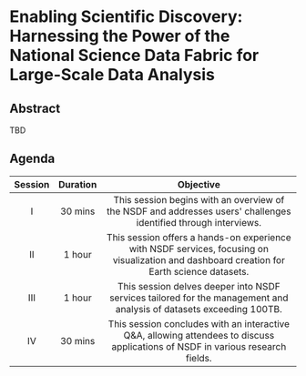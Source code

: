 # Enabling Scientific Discovery: Harnessing the Power of the National Science Data Fabric for Large-Scale Data Analysis

## Abstract

TBD

## Agenda

| **Session** | **Duration** |                                                               **Objective**                                                                |
| :---------: | :----------: | :----------------------------------------------------------------------------------------------------------------------------------------: |
|      I      |   30 mins    |              This session begins with an overview of the NSDF and addresses users' challenges identified through interviews.               |
|     II      |    1 hour    | This session offers a hands-on experience with NSDF services, focusing on visualization and dashboard creation for Earth science datasets. |
|     III     |    1 hour    |            This session delves deeper into NSDF services tailored for the management and analysis of datasets exceeding 100TB.             |
|     IV      |   30 mins    |       This session concludes with an interactive Q&A, allowing attendees to discuss applications of NSDF in various research fields.       |
